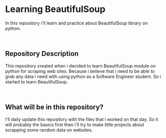 <h1> Learning BeautifulSoup</h1>
<p>

In this repository i'll learn and practice about BeautifulSoup library on python.
</p>
<br/>

<h2>Repository Description</h2>
<p>
This repository created when i decided to learn BeautifulSoup module on python for scraping web sites.
Because i believe that i need to be able to grab any data i need with using python as a Software Engineer student. So i started to learn BeautifulSoup. 
</p>
<br/>

<h2>What will be in this repository?</h2>
<p>
I'll daily update this repository with the files that i worked on that day. 
So it will probably the basics first then i'll try to make little projects about scrapping some random data on websites.
</p>
